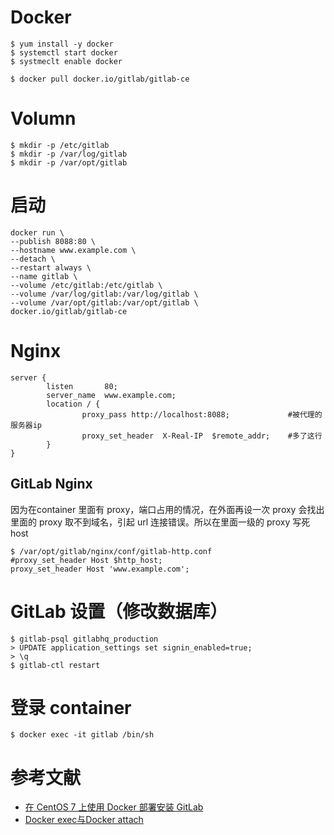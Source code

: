 # Docker
```
$ yum install -y docker
$ systemctl start docker
$ systmeclt enable docker

$ docker pull docker.io/gitlab/gitlab-ce
```

# Volumn
```
$ mkdir -p /etc/gitlab
$ mkdir -p /var/log/gitlab
$ mkdir -p /var/opt/gitlab
```

# 启动
```
docker run \
--publish 8088:80 \
--hostname www.example.com \
--detach \
--restart always \
--name gitlab \
--volume /etc/gitlab:/etc/gitlab \
--volume /var/log/gitlab:/var/log/gitlab \
--volume /var/opt/gitlab:/var/opt/gitlab \
docker.io/gitlab/gitlab-ce
```

# Nginx
```
server {
        listen       80;
        server_name  www.example.com;
        location / {
                proxy_pass http://localhost:8088;             #被代理的服务器ip
                proxy_set_header  X-Real-IP  $remote_addr;    #多了这行
        }
}
```
## GitLab Nginx
因为在container 里面有 proxy，端口占用的情况，在外面再设一次 proxy 会找出里面的 proxy 取不到域名，引起 url 连接错误。所以在里面一级的 proxy 写死 host
```
$ /var/opt/gitlab/nginx/conf/gitlab-http.conf
#proxy_set_header Host $http_host;
proxy_set_header Host 'www.example.com';
```

# GitLab 设置（修改数据库）
```
$ gitlab-psql gitlabhq_production
> UPDATE application_settings set signin_enabled=true;
> \q
$ gitlab-ctl restart
```

# 登录 container
```
$ docker exec -it gitlab /bin/sh
```


# 参考文献
- [在 CentOS 7 上使用 Docker 部署安装 GitLab](https://bbs.gitlab.com.cn/topic/39/%E5%9C%A8-centos-7-%E4%B8%8A%E4%BD%BF%E7%94%A8-docker-%E9%83%A8%E7%BD%B2%E5%AE%89%E8%A3%85-gitlab)
- [Docker exec与Docker attach](http://blog.csdn.net/halcyonbaby/article/details/46884605)
